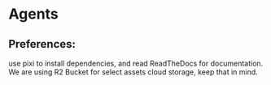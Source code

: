 # Agents

## Preferences:

use pixi to install dependencies, and read ReadTheDocs for documentation.
We are using R2 Bucket for select assets cloud storage, keep that in mind.
